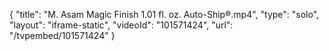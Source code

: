 {
    "title": "M. Asam Magic Finish 1.01 fl. oz. Auto-Ship&reg;.mp4",
    "type": "solo",
    "layout": "iframe-static",
    "videoId": "101571424",
    "url": "\/tvpembed\/101571424"
}